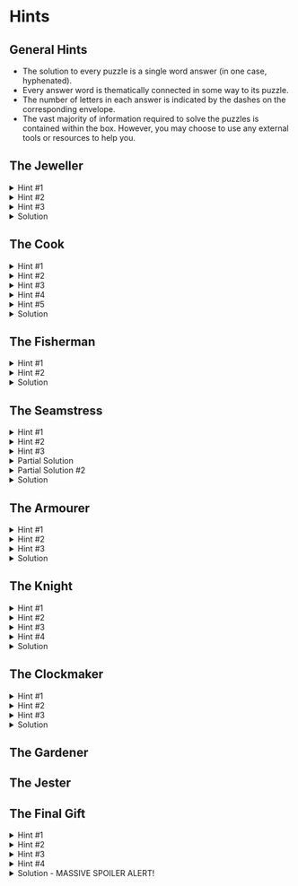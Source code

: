 # Hints

## General Hints
 - The solution to every puzzle is a single word answer (in one case, hyphenated).
 - Every answer word is thematically connected in some way to its puzzle.
 - The number of letters in each answer is indicated by the dashes on the corresponding envelope.
 - The vast majority of information required to solve the puzzles is contained within the box. However, you may choose to use any external tools or resources to help you.
 
## The Jeweller
<details>
  <summary>Hint #1</summary>
  Reading the poem, can you work out which ring is made from which material?
</details>
<details>
  <summary>Hint #2</summary>
  Line up the rings next to each other in the correct order. If the rings are too small for your fingers, perhaps try stacking them on a pencil.
</details>
<details>
  <summary>Hint #3</summary>
  You may need to flip some of the rings around - do the symbols resemble letters?
</details>
<details>
  <summary>Solution</summary>
  ETERNAL<br/>
  <img src="photos/jeweller_solution.jpg" height="200">
</details>

## The Cook
<details>
  <summary>Hint #1</summary>
  This is a menu of dishes from around the world. Perhaps you should try translating the names of each dish into English?
</details>
<details>
  <summary>Hint #2</summary>
  If you're not sure what the original language was, examine the coloured banner - does that resemble anything that might help?
</details>
<details>
  <summary>Hint #3</summary>
  Each dish has a two-word name, and you should notice a common pattern shared between them.
</details>
<details>
  <summary>Hint #4</summary>
  The English name of every dish is named after a country, e.g. "FRENCH DRESSING", and is written in the language of that country, e.g. VINAIGRETTE. 
 Write out the similar two-word name of each dish.
</details>
<details>
  <summary>Hint #5</summary>
  The number of letters in each name is indicated by the diamonds underneath the title. Pick out the letter indiciated by the black diamonds to spell a word.
</details>
<details>
  <summary>Solution</summary>
  PASTIES
</details>

## The Fisherman
<details>
  <summary>Hint #1</summary>
  You need to identify each of the creatures depicted on the transparencies, and their position on the line.
</details>
<details>
  <summary>Hint #2</summary>
  Having done that, look carefully at the line to notice the highlighted letter from each name that you should extract.
</details>
<details>
  <summary>Solution</summary>
  BRINY
</details>

## The Seamstress
<details>
  <summary>Hint #1</summary>
  This is a labyrinth. You need to trace the route from the top-left hand corner to the bottom-right hand corner.
</details>
<details>
  <summary>Hint #2</summary>
  Rather than drawing the path on the cloth, you may find this image helpful:
  <img src="photos/seamstress_pattern.png" height="200">
</details>
<details>
  <summary>Hint #3</summary>
  The path should resemble a word that is relevant to the puzzle.
</details>
<details>
  <summary>Partial Solution</summary>
  <img src="photos/seamstress_solution_1.jpg" height="200">
</details>
<details>
  <summary>Partial Solution #2</summary>
  <img src="photos/seamstress_solution_2.jpg" height="200">
</details>
<details>
  <summary>Solution</summary>
  NEEDLES<br/>
  <img src="photos/seamstress_solution_final.jpg" height="200">
</details>

## The Armourer
<details>
  <summary>Hint #1</summary>
  Read the Armourer's statement carefully about the types of people he has previously made shields for. What might they have chosen to depict on their shields?
</details>
<details>
  <summary>Hint #2</summary>
  You may want to refer to an external source for the next bit.
</details>
<details>
  <summary>Hint #3</summary>
  The symbols represent (American) Sign Language, Morse Code, and Braille.
</details>
<details>
  <summary>Solution</summary>
  AID
</details>

## The Knight
<details>
  <summary>Hint #1</summary>
  This is a "Knight's Tour" puzzle.
</details>
<details>
  <summary>Hint #2</summary>
  Starting at the bottom left square, move the piece around the board as a knight's piece would move in chess, and take note of the letters visited along the route. You must visit every square on the board exactly once, and end at the bottom right hand square.
</details>
<details>
  <summary>Hint #3</summary>
  The answer starts with the words "THE ANSWER..." 
</details>
<details>
  <summary>Hint #4</summary>
  The following image shows the sequence of moves you should make:<br/>
  <img src="photos/knight_solution.jpg" height="200">
</details>
<details>
  <summary>Solution</summary>
  THE ANSWER TO THIS KNIGHT'S TOUR IS PEASANTS
</details>

## The Clockmaker
<details>
  <summary>Hint #1</summary>
  This is a cipher puzzle - you need to find out how to translate the code UT FAXI.
</details>
<details>
  <summary>Hint #2</summary>
  The cog is the MINUTE. It must line up to the SECOND. 
</details>
<details>
  <summary>Hint #3</summary>
  Place the cog so that M=>S, I=>E, N=>C, etc. and then find what UT FAXI translates to
</details>
<details>
  <summary>Solution</summary>
  IN TIME
</details>

## The Gardener

## The Jester

## The Final Gift
<details>
  <summary>Hint #1</summary>
  You should have nine words as the solutions to the nine puzzles above. Write them next to the appropriate person, and then consider the comments as to how they need to be changed.
</details>
<details>
  <summary>Hint #2</summary>
  Every answer needs to have "a little character" added to it. In this case, a little character = a single letter
</details>
<details>
  <summary>Hint #3</summary>
  For example, the answer to the Jeweller's Puzzle was ETERNAL. What letter could you add to that word to make it mean more "outside"?
</details>
<details>
  <summary>Hint #4</summary>
  If you add an X to ETERNAL, you get EXTERNAL. Now try to find other letters that can be inserted into the other answer words to fit the clues.
</details>
<details>
  <summary>Solution - MASSIVE SPOILER ALERT!</summary>
  X + eternal = external
  M + pasties = pastimes
  A + briny = brainy
  S + needles = needless
  C + aid = acid
  H + peasants = pheasants
  E + on-time = one-time
  E + plants = planets
  R + vanish = varnish
 
 Now read down the letters added to get your final solution. And have a Happy Christmas! x
</details>
